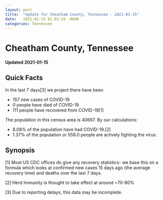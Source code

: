 ```yaml
---
layout: post
title:  "Update for Cheatham County, Tennessee - 2021-01-15"
date:   2021-01-15 01:01:29 -0600
categories: Tennessee
---
```


# Cheatham County, Tennessee
#### Updated 2021-01-15

## Quick Facts

In the last 7 days[3] we project there have been
- *157* new cases of COVID-19
- *0* people have died of COVID-19
- *111* people have recovered from COVID-19[1]

The population in this census area is 40667. By our calculations:
- 8.08% of the population have had COVID-19.[2]
- 1.37% of the population or 558.0 people are actively fighting the virus.

## Synopsis




[1] Most US CDC offices do give any recovery statistics- we base this on a formula which looks at confirmed new cases
15 days ago (the average recovery time) and deaths over the last 7 days.

[2] Herd Immunity is thought to take effect at around ~70-80%

[3] Due to reporting delays, this data may be incomplete.
 
    